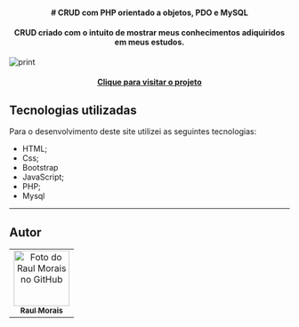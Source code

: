 <h4 align="center"> # CRUD com PHP orientado a objetos, PDO e MySQL </h4>


<h4 align="center">
  CRUD criado com o intuito de mostrar meus conhecimentos adiquiridos em meus estudos.
</h4>

![print](https://user-images.githubusercontent.com/95720726/151671718-47dcf248-04ff-40cc-8c62-aa0ef1c19025.png)

<h4 align="center"><a href="https://portfolio-psi-rose-26.vercel.app/">Clique para visitar o projeto</a></h4>

## Tecnologias utilizadas
Para o desenvolvimento deste site utilizei as seguintes tecnologias:

- HTML;
- Css;
- Bootstrap
- JavaScript;
- PHP;
- Mysql

---

## Autor<br>
<table>
  <tr>
    <td align="center">
      <a href="https://github.com/raulmoraiss47">
        <img src="" width="100px;" alt="Foto do Raul Morais no GitHub"/><br>
        <sub>
          <b>Raul Morais</b>
        </sub>
      </a>
    </td>
  </tr>
</table>

